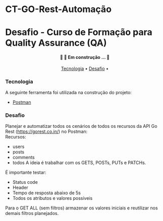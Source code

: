 # CT-GO-Rest-Automação
<h1>Desafio - Curso de Formação para Quality Assurance (QA)</h1>

<h4 align="center"> 
	🚧 🚀 Em construção ...  🚧
</h4>

<p align="center">
<a href="#Tecnologia">Tecnologia</a> •
<a href="#Desafio">Desafio</a> •
</p>

### Tecnologia 

A seguinte ferramenta foi utilizada na construção do projeto:
- [Postman](https://www.postman.com/)

### Desafio
Planejar e automatizar todos os cenários de todos os recursos da API Go Rest (https://gorest.co.in/) no Postman: </br>
Recursos:
- users
- posts
- comments
- todos
A ideia é trabalhar com os GETS, POSTs, PUTs e PATCHs.

É importante testar:
- Status code
- Header
- Tempo de resposta abaixo de 5s
- Todos os atributos e valores possíveis

Para o GET ALL (sem filtros) armazenar os valores iniciais e reutilizar nos demais filtros planejados.
